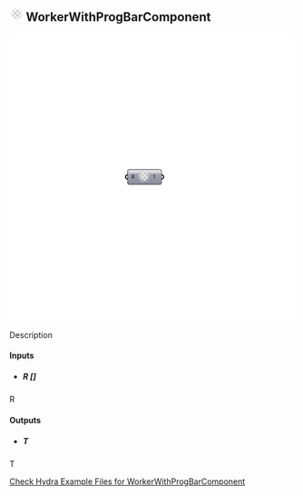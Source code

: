 ## ![](../../images/icons/WorkerWithProgBarComponent.png) WorkerWithProgBarComponent

![](../../images/components/WorkerWithProgBarComponent.png)

Description

#### Inputs
* ##### R []
R

#### Outputs
* ##### T
T


[Check Hydra Example Files for WorkerWithProgBarComponent](https://hydrashare.github.io/hydra/index.html?keywords=WorkerWithProgBarComponent)